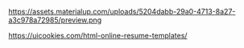 https://assets.materialup.com/uploads/5204dabb-29a0-4713-8a27-a3c978a72985/preview.png

https://uicookies.com/html-online-resume-templates/